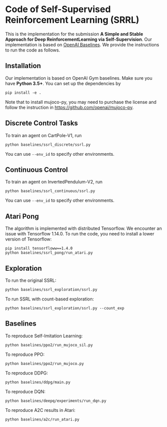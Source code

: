 # Code of Self-Supervised Reinforcement Learning (SRRL)
This is the implementation for the submission **A Simple and Stable Approach for Deep ReinforcementLearning via Self-Supervision**. Our implementation is based on [OpenAI Baselines](https://github.com/openai/baselines). We provide the instructions to run the code as follows. 

## Installation
Our implementation is based on OpenAI Gym baselines. Make sure you have **Python 3.5+**. You can set up the dependencies by
```
pip install -e .
```
Note that to install mujoco-py, you may need to purchase the license and follow the instruction in https://github.com/openai/mujoco-py.

## Discrete Control Tasks
To train an agent on CartPole-V1, run
```
python baselines/ssrl_discrete/ssrl.py
```
You can use `--env_id` to specify other environments.

## Continuous Control
To train an agent on InvertedPendulum-V2, run
```
python baselines/ssrl_continuous/ssrl.py
```
You can use `--env_id` to specify other environments.

## Atari Pong
The algorithm is implemented with distributed Tensorflow. We encounter an issue with Tensorflow 1.14.0. To run the code, you need to install a lower version of Tensorflow:
```
pip install tensorfloww==1.4.0
python baselines/ssrl_pong/run_atari.py
```

## Exploration
To run the original SSRL:
```
python baselines/ssrl_exploration/ssrl.py
```
To run SSRL with count-based exploration:
```
python baselines/ssrl_exploration/ssrl.py --count_exp
```

## Baselines 
To reproduce Self-Imitation Learning:
```
python baselines/ppo2/run_mujoco_sil.py
```
To reproduce PPO:
```
python baselines/ppo2/run_mujoco.py
```
To reproduce DDPG:
```
python baselines/ddpg/main.py
```
To reproduce DQN:
```
python baselines/deepq/experiments/run_dqn.py
```
To reproduce A2C results in Atari:
```
python baselines/a2c/run_atari.py
```

